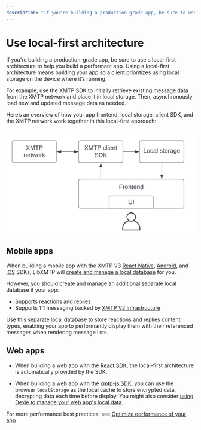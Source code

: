 ```yaml
---
description: "If you're building a production-grade app, be sure to use a local-first architecture to help you build a performant app."
---
```


# Use local-first architecture

If you're building a production-grade app, be sure to use a local-first architecture to help you build a performant app. Using a local-first architecture means building your app so a client prioritizes using local storage on the device where it’s running.

For example, use the XMTP SDK to initially retrieve existing message data from the XMTP network and place it in local storage. Then, asynchronously load new and updated message data as needed.

Here’s an overview of how your app frontend, local storage, client SDK, and the XMTP network work together in this local-first approach:

![Local-first architecture](https://raw.githubusercontent.com/xmtp/docs-xmtp-org/main/docs/pages/img/local-first-arch.jpeg)

## Mobile apps

When building a mobile app with the XMTP V3 [React Native](https://github.com/xmtp/xmtp-react-native), [Android](https://github.com/xmtp/xmtp-android), and [iOS](https://github.com/xmtp/xmtp-ios) SDKs, LibXMTP will [create and manage a local database](/protocol/v3/group-chat#local-database-and-syncing) for you.

However, you should create and manage an additional separate local database if your app:

- Supports [reactions](/content-types/reaction) and [replies](/content-types/reply)
- Supports 1:1 messaging backed by [XMTP V2 infrastructure](/protocol/v2/architectural-overview.md)

Use this separate local database to store reactions and replies content types, enabling your app to performantly display them with their referenced messages when rendering message lists.

## Web apps

- When building a web app with the [React SDK](https://github.com/xmtp/xmtp-web/tree/main/packages/react-sdk), the local-first architecture is automatically provided by the SDK.

- When building a web app with the [xmtp-js SDK](https://github.com/xmtp/xmtp-js), you can use the browser `localStorage` as the local cache to store encrypted data, decrypting data each time before display. You might also consider [using Dexie to manage your web app's local data](#manage-local-data-with-dexie-in-a-web-app-built-with-xmtp-js).

For more performance best practices, see [Optimize performance of your app](/resources/get-featured)